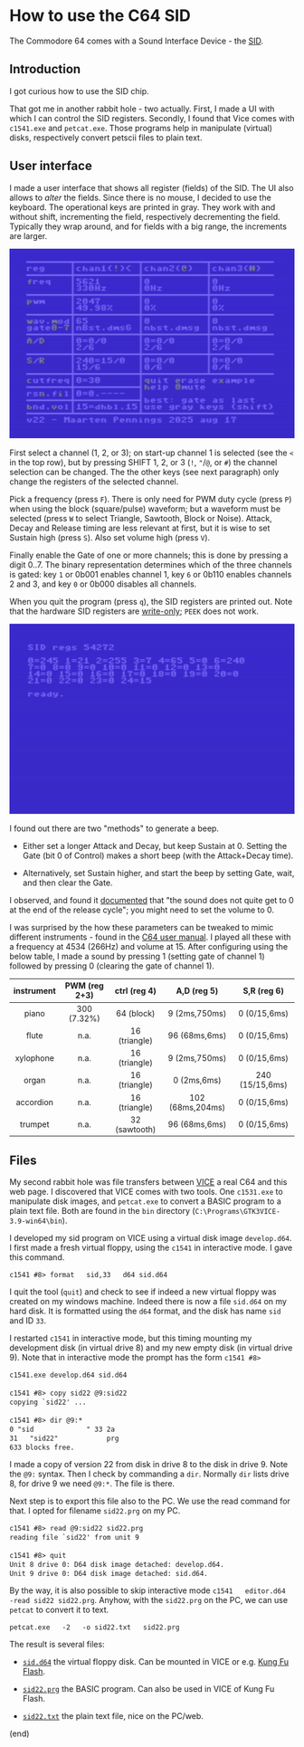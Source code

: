 # How to use the C64 SID

The Commodore 64 comes with a Sound Interface Device - the [SID](https://www.c64-wiki.com/wiki/SID).


## Introduction

I got curious how to use the SID chip.

That got me in another rabbit hole - two actually.
First, I made a UI with which I can control the SID registers.
Secondly, I found that Vice comes with `c1541.exe` and `petcat.exe`.
Those programs help in manipulate (virtual) disks, respectively 
convert petscii files to plain text.


## User interface

I made a user interface that shows all register (fields) of the SID.
The UI also allows to _alter_ the fields. Since there is no mouse, 
I decided to use the keyboard. The operational keys are printed in gray.
They work with and without shift, incrementing the field, respectively
decrementing the field. Typically they wrap around, and for fields 
with a big range, the increments are larger.

![UI](ui.png)

First select a channel (1, 2, or 3); on start-up channel 1 is selected (see the 
`<` in the top row), but by pressing SHIFT 1, 2, or 3 (`!`, `"`/`@`, or `#`) the
channel selection can be changed. The the other keys (see next paragraph) 
only change the registers of the selected channel.

Pick a frequency (press `F`). There is only need for PWM duty cycle (press `P`)
when using the block (square/pulse) waveform; but a waveform must be selected 
(press `W` to select Triangle, Sawtooth, Block or Noise). Attack, Decay and 
Release timing are less relevant at first, but it is wise to set Sustain high
(press `S`). Also set volume high (press `V`). 

Finally enable the Gate of one or more channels; this is done by pressing a 
digit 0..7. The binary representation determines which of the three channels is 
gated: key `1` or 0b001 enables channel 1, key `6` or 0b110 enables channels 2 
and 3, and key `0` or 0b000 disables all channels.

When you quit the program (press `q`), the SID registers are printed out.
Note that the hardware SID registers are [write-only](https://www.zimmers.net/anonftp/pub/cbm/c64/manuals/mapping-c64.txt#:~:text=It%20should%20be%20noted%20that%20except%20for%20the%20last%20four%20SID%20chip%20registers%2C%0Athese%20addresses%20are%20write%2Donly.%20%20That%20means%20that%20their%20values%20cannot%0Abe%20determined%20by%20PEEKing%20these%20locations.); 
`PEEK` does not work.

![UI](regs.png)

I found out there are two "methods" to generate a beep.

- Either set a longer Attack and Decay, but keep Sustain at 0.
  Setting the Gate (bit 0 of Control) makes a short beep (with the Attack+Decay time).

- Alternatively, set Sustain higher, and start the beep by setting 
  Gate, wait, and then clear the Gate.

I observed, and found it [documented](https://www.zimmers.net/anonftp/pub/cbm/c64/manuals/mapping-c64.txt#:~:text=You%20may%20notice%20the%20volume%20of%20the%20sound%20does%20not%20quite%20get%20to%200%20at%20the%0Aend%20of%20the%20release%20cycle%2C) 
that "the sound does not quite get to 0 at the end of the release cycle";
you might need to set the volume to 0.

I was surprised by the how these parameters can be tweaked to mimic different 
instruments - found in the [C64 user manual](https://www.commodore.ca/manuals/c64_users_guide/c64-users_guide-09-appendices.pdf#page=60).
I played all these with a frequency  at 4534 (266Hz) and 
volume at 15. After configuring using the below table, I made a sound by
pressing 1 (setting gate of channel 1) followed by pressing 0 (clearing 
the gate of channel 1).

  | instrument | PWM (reg 2+3)| ctrl (reg 4) | A,D (reg 5)    | S,R (reg 6)     |
  |:----------:|:------------:|:------------:|:--------------:|:---------------:|
  | piano      | 300 (7.32%)  | 64 (block)   |  9 (2ms,750ms) |   0 (0/15,6ms)  |
  | flute      | n.a.         | 16 (triangle)| 96 (68ms,6ms)  |   0 (0/15,6ms)  |
  | xylophone  | n.a.         | 16 (triangle)|  9 (2ms,750ms) |   0 (0/15,6ms)  |
  | organ      | n.a.         | 16 (triangle)|  0 (2ms,6ms)   | 240 (15/15,6ms) |
  | accordion  | n.a.         | 16 (triangle)|102 (68ms,204ms)|   0 (0/15,6ms)  |
  | trumpet    | n.a.         | 32 (sawtooth)| 96 (68ms,6ms)  |   0 (0/15,6ms)  |



## Files

My second rabbit hole was file transfers between 
[VICE](https://vice-emu.sourceforge.io/) a real C64 and this web page.
I discovered that VICE comes with two tools.
One `c1531.exe` to manipulate disk images, and `petcat.exe` to convert 
a BASIC program to a plain text file.
Both are found in the `bin` directory (`C:\Programs\GTK3VICE-3.9-win64\bin`).

I developed my sid program on VICE using a virtual disk image `develop.d64`.
I first made a fresh virtual floppy, using the `c1541` in interactive mode. 
I gave this command.

```
c1541 #8> format   sid,33   d64 sid.d64
```

I quit the tool (`quit`) and check to see if indeed a new virtual floppy was 
created on my windows machine. Indeed there is now a file `sid.d64` on
my hard disk. It is formatted using the `d64` format, and the disk has 
name `sid` and ID `33`.

I restarted `c1541` in interactive mode, but this timing mounting 
my development disk (in virtual drive 8) and my new empty disk (in 
virtual drive 9). Note that in interactive mode the prompt has the 
form `c1541 #8>`

```
c1541.exe develop.d64 sid.d64

c1541 #8> copy sid22 @9:sid22
copying `sid22' ...

c1541 #8> dir @9:*
0 "sid             " 33 2a
31   "sid22"            prg
633 blocks free.
```

I made a copy of version 22 from disk in drive 8 to the disk in drive 9.
Note the `@9:` syntax. Then I check by commanding a `dir`. Normally 
`dir` lists drive 8, for drive 9 we need `@9:*`. The file is there.

Next step is to export this file also to the PC. We use the read command 
for that. I opted for filename `sid22.prg` on my PC.

```
c1541 #8> read @9:sid22 sid22.prg
reading file `sid22' from unit 9

c1541 #8> quit
Unit 8 drive 0: D64 disk image detached: develop.d64.
Unit 9 drive 0: D64 disk image detached: sid.d64.
```

By the way, it is also possible to skip interactive mode `c1541   editor.d64   -read sid22 sid22.prg`.
Anyhow, with the `sid22.prg` on the PC, we can use `petcat` to convert it to text.

```
petcat.exe   -2   -o sid22.txt   sid22.prg
```

The result is several files:
 - [`sid.d64`](sid.d64) the virtual floppy disk. Can be  mounted in VICE or e.g. 
   [Kung Fu Flash](https://github.com/KimJorgensen/KungFuFlash).
 
 - [`sid22.prg`](sid22.prg) the BASIC program. Can also be used in VICE of Kung Fu Flash.
 
 - [`sid22.txt`](sid22.txt) the plain text file, nice on the PC/web.
 
(end)
